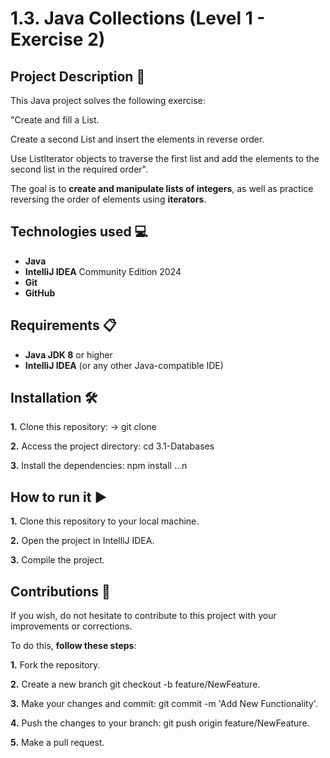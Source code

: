 
# 1.3. Java Collections (Level 1 - Exercise 2)

## Project Description 📄

This Java project solves the following exercise:

"Create and fill a List<Integer>. 

Create a second List<Integer>  and insert the elements in reverse order.

Use ListIterator objects to traverse the first list and add the elements to the second list in the required order".

The goal is to **create and manipulate lists of integers**, as well as practice reversing the order of elements using **iterators**.

## Technologies used 💻

- **Java**
- **IntelliJ IDEA** Community Edition 2024
- **Git**
- **GitHub**
## Requirements 📋

- **Java JDK 8** or higher
- **IntelliJ IDEA** (or any other Java-compatible IDE)
## Installation 🛠️

**1.** Clone this repository: -> git clone

**2.** Access the project directory: cd 3.1-Databases

**3.** Install the dependencies: npm install …n 

##  How to run it ▶️

**1.** Clone this repository to your local machine.

**2.** Open the project in IntelliJ IDEA.

**3.** Compile the project.


## Contributions 🤝

If you wish, do not hesitate to contribute to this project with your improvements or corrections.

To do this, **follow these steps**:

**1.** Fork the repository.

**2.** Create a new branch git checkout -b feature/NewFeature.

**3.** Make your changes and commit: git commit -m 'Add New Functionality'.

**4.** Push the changes to your branch: git push origin feature/NewFeature.

**5.** Make a pull request.
